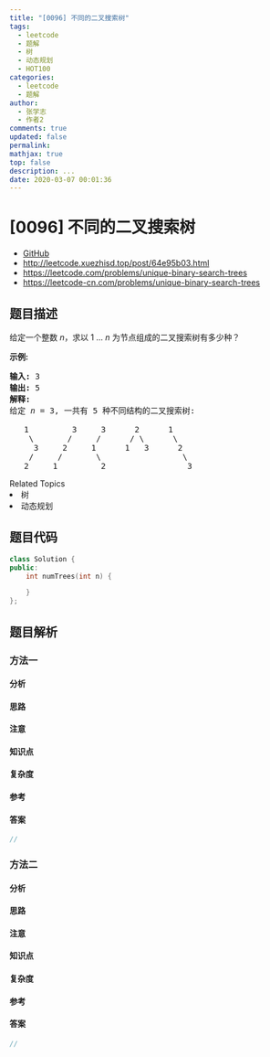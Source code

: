 ```yaml
---
title: "[0096] 不同的二叉搜索树"
tags:
  - leetcode
  - 题解
  - 树
  - 动态规划
  - HOT100
categories:
  - leetcode
  - 题解
author:
  - 张学志
  - 作者2
comments: true
updated: false
permalink:
mathjax: true
top: false
description: ...
date: 2020-03-07 00:01:36
---
```



# [0096] 不同的二叉搜索树
* [GitHub](https://github.com/algoboy101/LeetCodeCrowdsource/tree/master/_posts/QA/%5B0096%5D%20%E4%B8%8D%E5%90%8C%E7%9A%84%E4%BA%8C%E5%8F%89%E6%90%9C%E7%B4%A2%E6%A0%91.md)
* http://leetcode.xuezhisd.top/post/64e95b03.html
* https://leetcode.com/problems/unique-binary-search-trees
* https://leetcode-cn.com/problems/unique-binary-search-trees


## 题目描述

<p>给定一个整数 <em>n</em>，求以&nbsp;1 ...&nbsp;<em>n</em>&nbsp;为节点组成的二叉搜索树有多少种？</p>

<p><strong>示例:</strong></p>

<pre><strong>输入:</strong> 3
<strong>输出:</strong> 5
<strong>解释:
</strong>给定 <em>n</em> = 3, 一共有 5 种不同结构的二叉搜索树:

   1         3     3      2      1
    \       /     /      / \      \
     3     2     1      1   3      2
    /     /       \                 \
   2     1         2                 3</pre>
<div><div>Related Topics</div><div><li>树</li><li>动态规划</li></div></div>


## 题目代码

```cpp
class Solution {
public:
    int numTrees(int n) {

    }
};
```


## 题目解析


### 方法一

#### 分析

#### 思路

#### 注意

#### 知识点

#### 复杂度

#### 参考

#### 答案

```cpp
//
```


### 方法二

#### 分析

#### 思路

#### 注意

#### 知识点

#### 复杂度

#### 参考

#### 答案

```cpp
//
```


